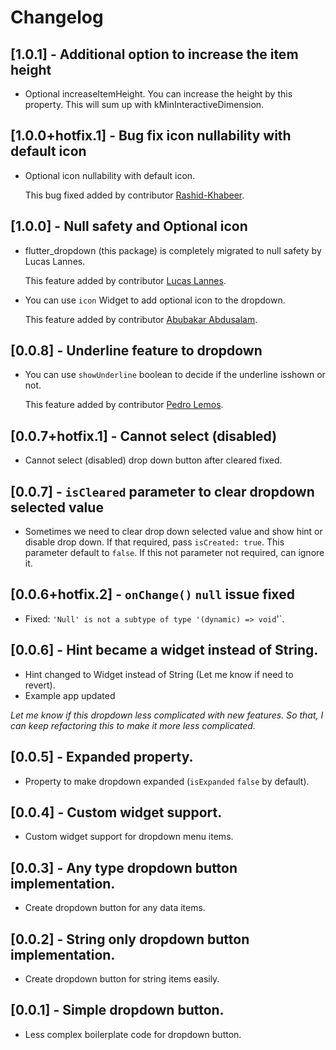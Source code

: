 # Changelog

## [1.0.1] - Additional option to increase the item height

* Optional increaseItemHeight. You can increase the height by this property. This will sum up with kMinInteractiveDimension.

## [1.0.0+hotfix.1] - Bug fix icon nullability with default icon

* Optional icon nullability with default icon.

  This bug fixed added by contributor [Rashid-Khabeer](https://github.com/Rashid-Khabeer).

## [1.0.0] - Null safety and Optional icon

* flutter_dropdown (this package) is completely migrated to null safety by Lucas Lannes.

  This feature added by contributor [Lucas Lannes](https://github.com/lucaslannes).

* You can use `icon` Widget to add optional icon to the dropdown.

  This feature added by contributor [Abubakar Abdusalam](https://github.com/bynalab).

## [0.0.8] - Underline feature to dropdown

* You can use `showUnderline` boolean to decide if the underline isshown or not.

  This feature added by contributor [Pedro Lemos](https://github.com/pedrolemoz).

## [0.0.7+hotfix.1] - Cannot select (disabled)

* Cannot select (disabled) drop down button after cleared fixed.

## [0.0.7] - `isCleared` parameter to clear dropdown selected value

* Sometimes we need to clear drop down selected value and show hint or disable drop down.
  If that required, pass `isCreated: true`. This parameter default to `false`. If this not
  parameter not required, can ignore it.

## [0.0.6+hotfix.2] - `onChange()` `null` issue fixed

* Fixed: `'Null' is not a subtype of type '(dynamic) => void`'`.

## [0.0.6] - Hint became a widget instead of String.

* Hint changed to Widget instead of String (Let me know if need to revert).
* Example app updated

<em>Let me know if this dropdown less complicated with new features. So that, I can
keep refactoring this to make it more less complicated.</em>

## [0.0.5] - Expanded property.

* Property to make dropdown expanded (`isExpanded` `false` by default).

## [0.0.4] - Custom widget support.

* Custom widget support for dropdown menu items.

## [0.0.3] - Any type dropdown button implementation.

* Create dropdown button for any data items.

## [0.0.2] - String only dropdown button implementation.

* Create dropdown button for string items easily.

## [0.0.1] - Simple dropdown button.

* Less complex boilerplate code for dropdown button.